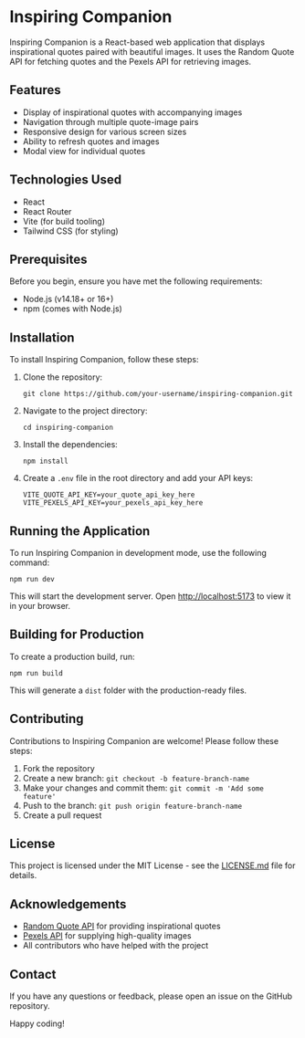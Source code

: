 # Inspiring Companion

Inspiring Companion is a React-based web application that displays inspirational quotes paired with beautiful images. It uses the Random Quote API for fetching quotes and the Pexels API for retrieving images.

## Features

- Display of inspirational quotes with accompanying images
- Navigation through multiple quote-image pairs
- Responsive design for various screen sizes
- Ability to refresh quotes and images
- Modal view for individual quotes

## Technologies Used

- React
- React Router
- Vite (for build tooling)
- Tailwind CSS (for styling)

## Prerequisites

Before you begin, ensure you have met the following requirements:

- Node.js (v14.18+ or 16+)
- npm (comes with Node.js)

## Installation

To install Inspiring Companion, follow these steps:

1. Clone the repository:
   ```
   git clone https://github.com/your-username/inspiring-companion.git
   ```

2. Navigate to the project directory:
   ```
   cd inspiring-companion
   ```

3. Install the dependencies:
   ```
   npm install
   ```

4. Create a `.env` file in the root directory and add your API keys:
   ```
   VITE_QUOTE_API_KEY=your_quote_api_key_here
   VITE_PEXELS_API_KEY=your_pexels_api_key_here
   ```

## Running the Application

To run Inspiring Companion in development mode, use the following command:

```
npm run dev
```

This will start the development server. Open [http://localhost:5173](http://localhost:5173) to view it in your browser.

## Building for Production

To create a production build, run:

```
npm run build
```

This will generate a `dist` folder with the production-ready files.

## Contributing

Contributions to Inspiring Companion are welcome! Please follow these steps:

1. Fork the repository
2. Create a new branch: `git checkout -b feature-branch-name`
3. Make your changes and commit them: `git commit -m 'Add some feature'`
4. Push to the branch: `git push origin feature-branch-name`
5. Create a pull request

## License

This project is licensed under the MIT License - see the [LICENSE.md](LICENSE.md) file for details.

## Acknowledgements

- [Random Quote API](https://rapidapi.com/divadsingh0012000-divadsingh0012000/api/random-quote-api3/) for providing inspirational quotes
- [Pexels API](https://www.pexels.com/api/) for supplying high-quality images
- All contributors who have helped with the project

## Contact

If you have any questions or feedback, please open an issue on the GitHub repository.

Happy coding!
